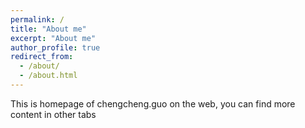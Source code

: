 ```yaml
---
permalink: /
title: "About me"
excerpt: "About me"
author_profile: true
redirect_from: 
  - /about/
  - /about.html
---
```


This is homepage of chengcheng.guo on the web, you can find more content in other tabs

